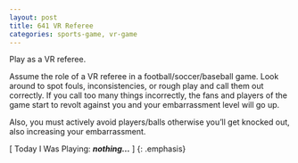 ```yaml
---
layout: post
title: 641 VR Referee
categories: sports-game, vr-game
---
```

Play as a VR referee.

Assume the role of a VR referee in a football/soccer/baseball game.  Look around to spot fouls, inconsistencies, or rough play and call them out correctly.  If you call too many things incorrectly, the fans and players of the game start to revolt against you and your embarrassment level will go up.

Also, you must actively avoid players/balls otherwise you’ll get knocked out, also increasing your embarrassment.

[ Today I Was Playing: ***nothing...*** ]
{: .emphasis}